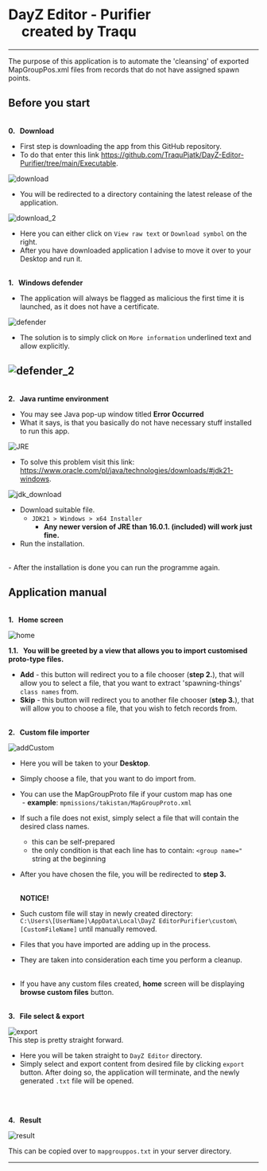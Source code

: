 # DayZ Editor - Purifier <br> &nbsp; &nbsp;  created by Traqu
___
The purpose of this application is to automate the 'cleansing' of exported MapGroupPos.xml files from records that do not have assigned spawn points.



## Before you start<br>

<br>**0. &nbsp; Download**
- First step is downloading the app from this GitHub repository.
- To do that enter this link https://github.com/TraquPjatk/DayZ-Editor-Purifier/tree/main/Executable.

![download](https://github.com/TraquPjatk/DayZ-Editor-Purifier/assets/101177758/4ad2bff2-95c9-4625-bd45-2cf55ad11c46)
- You will be redirected to a directory containing the latest release of the application. 

![download_2](https://github.com/TraquPjatk/DayZ-Editor-Purifier/assets/101177758/76f98d04-83a6-4e6c-bcd7-b235c41d2288)
- Here you can either click on `View raw text` or `Download symbol` on the right.
- After you have downloaded application I advise to move it over to your Desktop and run it.

<br>**1. &nbsp; Windows defender**
- The application will always be flagged as malicious the first time it is launched, as it does not have a certificate.<br>

![defender](https://github.com/TraquPjatk/DayZ-Editor-Purifier/assets/101177758/437f3839-711b-4442-8a65-507b997ce21c)
- The solution is to simply click on `More information` underlined text and allow explicitly.

![defender_2](https://github.com/TraquPjatk/DayZ-Editor-Purifier/assets/101177758/81ffe342-ceb4-4b6c-bc04-20cfc690a588)
- 
<br>**2. &nbsp; Java runtime environment**
- You may see Java pop-up window titled **Error Occurred**<br>
- What it says, is that you basically do not have necessary stuff installed to run this app.
 
![JRE](https://github.com/TraquPjatk/DayZ-Editor-Purifier/assets/101177758/c9fc9183-dce2-4c14-a9fa-d178324f793e)
- To solve this problem visit this link: https://www.oracle.com/pl/java/technologies/downloads/#jdk21-windows.

![jdk_download](https://github.com/TraquPjatk/DayZ-Editor-Purifier/assets/101177758/2a2ed17e-d4de-4722-b067-115227f01e71)
- Download suitable file.
  - `JDK21 > Windows > x64 Installer`
    - **Any newer version of JRE than 16.0.1. (included) will work just fine.**
- Run the installation.
<br>
- After the installation is done you can run the programme again.

## Application manual
 <br>**1. &nbsp; Home screen**

![home](https://github.com/TraquPjatk/DayZ-Editor-Purifier/assets/101177758/1981735d-62a5-4bc0-976f-8a347c5802e4)

**1.1. &nbsp; You will be greeted by a view that allows you to import customised proto-type files.**
- **Add** - this button will redirect you to a file chooser (**step 2.**), that will allow you to select a file, that you want to extract 'spawning-things' `class names` from.
- **Skip** - this button will redirect you to another file chooser (**step 3.**), that will allow you to choose a file, that you wish to fetch records from.
  <br>

<br>**2. &nbsp; Custom file importer**

![addCustom](https://github.com/TraquPjatk/DayZ-Editor-Purifier/assets/101177758/f8f3c13f-65a2-4165-a932-8aafe0a99145)
- Here you will be taken to your **Desktop**.
- Simply choose a file, that you want to do import from.
  <br>
- You can use the MapGroupProto file if your custom map has one<br>
&nbsp;- **example**: `mpmissions/takistan/MapGroupProto.xml`
- If such a file does not exist, simply select a file that will contain the desired class names.
  - this can be self-prepared
  - the only condition is that each line has to contain: `<group name="` string at the beginning
    <br>
- After you have chosen the file, you will be redirected to **step 3.**
  
  <br>**NOTICE!**
- Such custom file will stay in newly created directory:<br> `C:\Users\[UserName]\AppData\Local\DayZ EditorPurifier\custom\[CustomFileName]` until manually removed.
- Files that you have imported are adding up in the process.
- They are taken into consideration each time you perform a cleanup.<br>
&nbsp;
- If you have any custom files created, **home** screen will be displaying **browse custom files** button.
  <br>

<br>**3. &nbsp; File select & export**

![export](https://github.com/TraquPjatk/DayZ-Editor-Purifier/assets/101177758/496aa7a2-0283-4b78-b915-0bc2b110dd6c)<br>
This step is pretty straight forward.<br>
- Here you will be taken straight to `DayZ Editor` directory.
- Simply select and export content from desired file by clicking `export` button.
After doing so, the application will terminate, and the newly generated `.txt` file will be opened.
<br>

<br>**4. &nbsp; Result**

![result](https://github.com/TraquPjatk/DayZ-Editor-Purifier/assets/101177758/2a4a11fe-fc00-4072-8b9f-d1c94fc037e5)

This can be copied over to `mapgrouppos.txt` in your server directory.

---